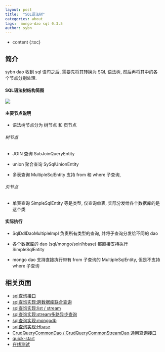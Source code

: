 ```yaml
---
layout: post
title:  "SQL语法树"
categories: about
tags:  mongo-dao sql 0.3.5
author: sybn
---
```


* content
{:toc}

## 简介

sybn dao 收到 sql 语句之后, 需要先将其转换为 SQL 语法树, 然后再将其中的各个节点分别处理.





#### SQL语法树结构简图

![]({{site.baseurl}}/images/sql_tree.png)

#### 主要节点说明

* 语法树节点分为 树节点 和 页节点

###### 树节点 

* JOIN 查询 SubJoinQueryEntity

* union 聚合查询 SySqlUnionEntity

* 多表查询 MultipleSqlEntity 支持 from 和 where 子查询, 

###### 页节点

* 单表查询 SimpleSqlEntity 等是类型, 仅查询单表, 实际分发给各个数据库的是这个类

#### 实际执行

* SqlDdlDaoMultipleImpl 负责所有类型的查询, 并将子查询分发给不同的 dao

* 各个数据库的 dao (sql/mongo/solr/hbase) 都直接支持执行 SimpleSqlEntity

* mongo dao 支持直接执行带有 from 子查询的 MultipleSqlEntity, 但是不支持 where 子查询

## 相关页面
- [sql查询接口]({{site.baseurl}}/2018/04/24/sql-ddl-dao/)
- [sql查询实现:跨数据库联合查询]({{site.baseurl}}/2018/12/20/sybn-dao-multiple-impl/)
- [sql查询实现:list / stream]({{site.baseurl}}/2018/09/13/datas-sql-ddl-engine/)
- [sql查询实现:stream多路异步查询]({{site.baseurl}}/2018/10/15/sql_ddl_dao_stream_async_impl/)
- [sql查询实现:mongodb]({{site.baseurl}}/2018/09/17/mongo-dao-by-sql/)
- [sql查询实现:Hbase]({{site.baseurl}}/2019/05/16/hbase-dao/)
- [CrudQueryCommonDao / CrudQueryCommonStreamDao 通用查询接口]({{site.baseurl}}/2018/03/28/crud-query-common-dao/)
- [quick-start]({{site.baseurl}}/2019/07/25/quick-start/)
- [在线测试]({{site.baseurl}}/2019/07/25/web-sql/)
